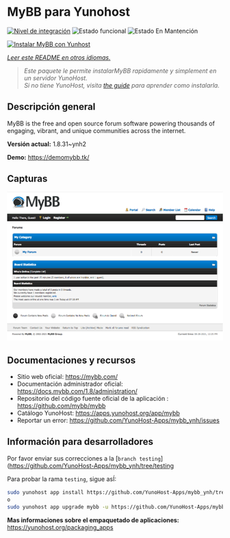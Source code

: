 <!--
Este archivo README esta generado automaticamente<https://github.com/YunoHost/apps/tree/master/tools/readme_generator>
No se debe editar a mano.
-->

# MyBB para Yunohost

[![Nivel de integración](https://dash.yunohost.org/integration/mybb.svg)](https://dash.yunohost.org/appci/app/mybb) ![Estado funcional](https://ci-apps.yunohost.org/ci/badges/mybb.status.svg) ![Estado En Mantención](https://ci-apps.yunohost.org/ci/badges/mybb.maintain.svg)

[![Instalar MyBB con Yunhost](https://install-app.yunohost.org/install-with-yunohost.svg)](https://install-app.yunohost.org/?app=mybb)

*[Leer este README en otros idiomas.](./ALL_README.md)*

> *Este paquete le permite instalarMyBB rapidamente y simplement en un servidor YunoHost.*  
> *Si no tiene YunoHost, visita [the guide](https://yunohost.org/install) para aprender como instalarla.*

## Descripción general

MyBB is the free and open source forum software powering thousands of engaging, vibrant, and unique communities across the internet.

**Versión actual:** 1.8.31~ynh2

**Demo:** <https://demomybb.tk/>

## Capturas

![Captura de MyBB](./doc/screenshots/screenshot.png)

## Documentaciones y recursos

- Sitio web oficial: <https://mybb.com/>
- Documentación administrador oficial: <https://docs.mybb.com/1.8/administration/>
- Repositorio del código fuente oficial de la aplicación : <https://github.com/mybb/mybb>
- Catálogo YunoHost: <https://apps.yunohost.org/app/mybb>
- Reportar un error: <https://github.com/YunoHost-Apps/mybb_ynh/issues>

## Información para desarrolladores

Por favor enviar sus correcciones a la [`branch testing`](https://github.com/YunoHost-Apps/mybb_ynh/tree/testing

Para probar la rama `testing`, sigue asÍ:

```bash
sudo yunohost app install https://github.com/YunoHost-Apps/mybb_ynh/tree/testing --debug
o
sudo yunohost app upgrade mybb -u https://github.com/YunoHost-Apps/mybb_ynh/tree/testing --debug
```

**Mas informaciones sobre el empaquetado de aplicaciones:** <https://yunohost.org/packaging_apps>
